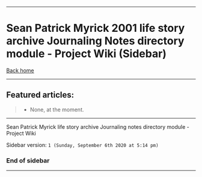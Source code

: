 
***

# Sean Patrick Myrick 2001 life story archive Journaling Notes directory module - Project Wiki (Sidebar)

[Back home](https://github.com/seanpm2001/SeansLifeArchive_Extras_JournalingNotes/wiki/)

***

## Featured articles:

> * None, at the moment.

***

Sean Patrick Myrick life story archive Journaling notes directory module - Project Wiki

Sidebar version: `1 (Sunday, September 6th 2020 at 5:14 pm)`

### End of sidebar

***
